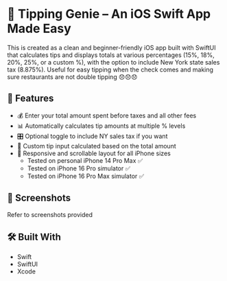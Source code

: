 # 💸 Tipping Genie – An iOS Swift App Made Easy

This is created as a clean and beginner-friendly iOS app built with SwiftUI that calculates tips and displays totals at various percentages (15%, 18%, 20%, 25%, or a custom %), with the option to include New York state sales tax (8.875%). Useful for easy tipping when the check comes and making sure restaurants are not double tipping 😞😞😞

## 🚀 Features
- 💰 Enter your total amount spent before taxes and all other fees
- 📊 Automatically calculates tip amounts at multiple % levels
- 🎛️ Optional toggle to include NY sales tax if you want
- 🧮 Custom tip input calculated based on the total amount
- 📱 Responsive and scrollable layout for all iPhone sizes
  * Tested on personal iPhone 14 Pro Max ✅
  * Tested on iPhone 16 Pro simulator ✅
  * Tested on iPhone 16 Pro Max simulator ✅

## 📸 Screenshots
Refer to screenshots provided

## 🛠️ Built With
- Swift
- SwiftUI
- Xcode
